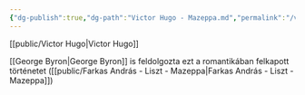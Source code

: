 ```yaml
---
{"dg-publish":true,"dg-path":"Victor Hugo - Mazeppa.md","permalink":"/victor-hugo-mazeppa/"}
---
```


[[public/Victor Hugo\|Victor Hugo]]

[[George Byron\|George Byron]] is feldolgozta ezt a romantikában felkapott történetet ([[public/Farkas András - Liszt - Mazeppa\|Farkas András - Liszt - Mazeppa]])